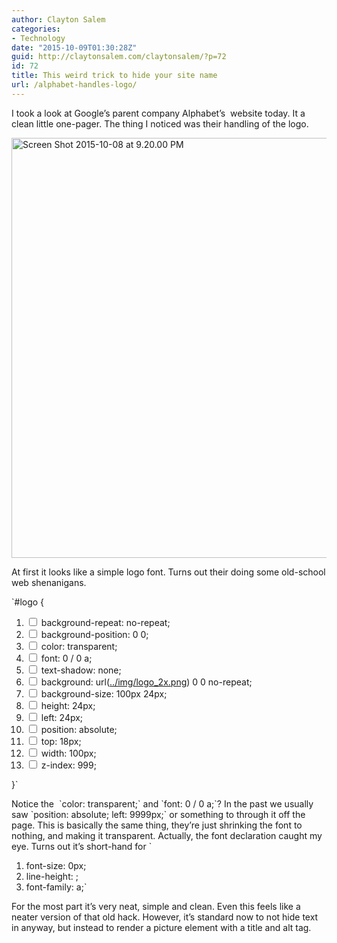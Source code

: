 ```yaml
---
author: Clayton Salem
categories:
- Technology
date: "2015-10-09T01:30:28Z"
guid: http://claytonsalem.com/claytonsalem/?p=72
id: 72
title: This weird trick to hide your site name
url: /alphabet-handles-logo/
---
```

I took a look at Google&#8217;s parent company Alphabet&#8217;s  website today. It a clean little one-pager. The thing I noticed was their handling of the logo.

[<img class="alignnone size-full wp-image-73" src="/wp-content/uploads/2015/10/Screen-Shot-2015-10-08-at-9.20.00-PM.png" alt="Screen Shot 2015-10-08 at 9.20.00 PM" width="654" height="672" srcset="/wp-content/uploads/2015/10/Screen-Shot-2015-10-08-at-9.20.00-PM-292x300.png 292w, /wp-content/uploads/2015/10/Screen-Shot-2015-10-08-at-9.20.00-PM.png 654w" sizes="(max-width: 654px) 100vw, 654px" />](/wp-content/uploads/2015/10/Screen-Shot-2015-10-08-at-9.20.00-PM.png)

At first it looks like a simple logo font. Turns out their doing some old-school web shenanigans.

\`<span class="selector"><span class="simple-selector selector-matches">#logo</span></span> {

<ol class="style-properties monospace" tabindex="0">
  <li class="parent">
    <input class="enabled-button" type="checkbox" /> <span class="webkit-css-property" title="background-repeat:no-repeat;">background-repeat</span>: <span class="value">no-repeat</span>;
  </li>
  <li class="parent">
    <input class="enabled-button" type="checkbox" /> <span class="webkit-css-property" title="background-position:0 0;">background-position</span>: <span class="value">0 0</span>;
  </li>
  <li>
    <input class="enabled-button" type="checkbox" /> <span class="webkit-css-property" title="color:transparent;">color</span>: <span class="value">transparent</span>;
  </li>
  <li class="parent">
    <input class="enabled-button" type="checkbox" /> <span class="webkit-css-property" title="font:0 / 0 a;">font</span>: <span class="value">0 / 0 a</span>;
  </li>
  <li>
    <input class="enabled-button" type="checkbox" /> <span class="webkit-css-property" title="text-shadow:none;">text-shadow</span>: <span class="value">none</span>;
  </li>
  <li class="parent">
    <input class="enabled-button" type="checkbox" /> <span class="webkit-css-property" title="background:url(../img/logo_2x.png) 0 0 no-repeat;">background</span>: <span class="value">url(<a class="webkit-html-resource-link" title="https://abc.xyz/img/logo_2x.png" href="https://abc.xyz/img/logo_2x.png">../img/logo_2x.png</a>) 0 0 no-repeat</span>;
  </li>
  <li>
    <input class="enabled-button" type="checkbox" /> <span class="webkit-css-property" title="background-size:100px 24px;">background-size</span>: <span class="value">100px 24px</span>;
  </li>
  <li>
    <input class="enabled-button" type="checkbox" /> <span class="webkit-css-property" title="height:24px;">height</span>: <span class="value">24px</span>;
  </li>
  <li>
    <input class="enabled-button" type="checkbox" /> <span class="webkit-css-property" title="left:24px;">left</span>: <span class="value">24px</span>;
  </li>
  <li>
    <input class="enabled-button" type="checkbox" /> <span class="webkit-css-property" title="position:absolute;">position</span>: <span class="value">absolute</span>;
  </li>
  <li>
    <input class="enabled-button" type="checkbox" /> <span class="webkit-css-property" title="top:18px;">top</span>: <span class="value">18px</span>;
  </li>
  <li>
    <input class="enabled-button" type="checkbox" /> <span class="webkit-css-property" title="width:100px;">width</span>: <span class="value">100px</span>;
  </li>
  <li>
    <input class="enabled-button" type="checkbox" /> <span class="webkit-css-property" title="z-index:999">z-index</span>: <span class="value">999</span>;
  </li>
</ol>

<div class="styles-panel-hovered">
  }`
</div>

<div class="styles-panel-hovered">
  <p>
    Notice the  `color: transparent;` and `font: 0 / 0 a;`? In the past we usually saw `position: absolute; left: 9999px;` or something to through it off the page. This is basically the same thing, they&#8217;re just shrinking the font to nothing, and making it transparent. Actually, the font declaration caught my eye. Turns out it&#8217;s short-hand for `
  </p>

  <ol class="children expanded">
    <li>
      <span class="webkit-css-property" title="font-size: 0px;">font-size</span>: <span class="value">0px</span>;
    </li>
    <li>
      <span class="webkit-css-property" title="line-height: 0;">line-height</span>: <span class="value"></span>;
    </li>
    <li class="styles-panel-hovered">
      <span class="webkit-css-property" title="font-family: a;">font-family</span>: <span class="value">a</span>;`
    </li>
  </ol>

  <p>
    For the most part it&#8217;s very neat, simple and clean. Even this feels like a neater version of that old hack. However, it&#8217;s standard now to not hide text in anyway, but instead to render a picture element with a title and alt tag.
  </p>
</div>
